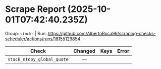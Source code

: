 # Scrape Report (2025-10-01T07:42:40.235Z)

Group: `stocks`  |  Run: https://github.com/AlbertoRoca96/scraping-checks-scheduler/actions/runs/18155129854

| Check | Changed | Keys | Error |
|---|:---:|:--|:--|
| `stock_ntdoy_global_quote` | — |  |  |
